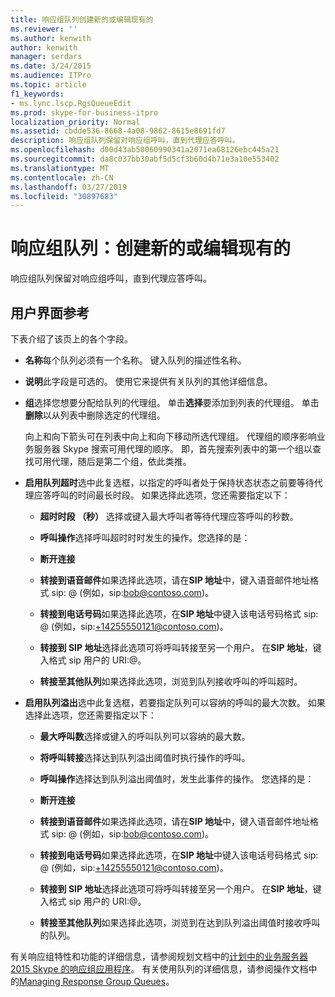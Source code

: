 ```yaml
---
title: 响应组队列创建新的或编辑现有的
ms.reviewer: ''
ms.author: kenwith
author: kenwith
manager: serdars
ms.date: 3/24/2015
ms.audience: ITPro
ms.topic: article
f1_keywords:
- ms.lync.lscp.RgsQueueEdit
ms.prod: skype-for-business-itpro
localization_priority: Normal
ms.assetid: cbdde536-8668-4a08-9862-8615e8691fd7
description: 响应组队列保留对响应组呼叫，直到代理应答呼叫。
ms.openlocfilehash: d00d43ab50060990341a2071ea68126ebc445a21
ms.sourcegitcommit: da8c037bb30abf5d5cf3b60d4b71e3a10e553402
ms.translationtype: MT
ms.contentlocale: zh-CN
ms.lasthandoff: 03/27/2019
ms.locfileid: "30897683"
---
```

# <a name="response-groups-queue-create-new-or-edit-existing"></a>响应组队列：创建新的或编辑现有的

响应组队列保留对响应组呼叫，直到代理应答呼叫。

## <a name="ui-reference"></a>用户界面参考

下表介绍了该页上的各个字段。

- **名称**每个队列必须有一个名称。 键入队列的描述性名称。

- **说明**此字段是可选的。 使用它来提供有关队列的其他详细信息。

- **组**选择您想要分配给队列的代理组。 单击**选择**要添加到列表的代理组。 单击**删除**以从列表中删除选定的代理组。

    向上和向下箭头可在列表中向上和向下移动所选代理组。 代理组的顺序影响业务服务器 Skype 搜索可用代理的顺序。 即，首先搜索列表中的第一个组以查找可用代理，随后是第二个组，依此类推。

- **启用队列超时**选中此复选框，以指定的呼叫者处于保持状态状态之前要等待代理应答呼叫的时间最长时段。 如果选择此选项，您还需要指定以下：

  - **超时时段 （秒）** 选择或键入最大呼叫者等待代理应答呼叫的秒数。

  - **呼叫操作**选择呼叫超时时时发生的操作。您选择的是：

  - **断开连接**

  - **转接到语音邮件**如果选择此选项，请在**SIP 地址**中，键入语音邮件地址格式 sip:<username> @ <domainname> (例如，sip:bob@contoso.com)。

  - **转接到电话号码**如果选择此选项，在**SIP 地址**中键入该电话号码格式 sip:<number> @ <domainname> (例如，sip:+14255550121@contoso.com)。

  - **转接到 SIP 地址**选择此选项可将呼叫转接至另一个用户。 在**SIP 地址**，键入格式 sip 用户的 URI:<username>@<domainname>。

  - **转接至其他队列**如果选择此选项，浏览到队列接收呼叫的呼叫超时。

- **启用队列溢出**选中此复选框，若要指定队列可以容纳的呼叫的最大次数。 如果选择此选项，您还需要指定以下：

  - **最大呼叫数**选择或键入的呼叫队列可以容纳的最大数。

  - **将呼叫转接**选择达到队列溢出阈值时执行操作的呼叫。

  - **呼叫操作**选择达到队列溢出阈值时，发生此事件的操作。 您选择的是：

  - **断开连接**

  - **转接到语音邮件**如果选择此选项，请在**SIP 地址**中，键入语音邮件地址格式 sip:<username> @ <domainname> (例如，sip:bob@contoso.com)。

  - **转接到电话号码**如果选择此选项，在**SIP 地址**中键入该电话号码格式 sip:<number> @ <domainname> (例如，sip:+14255550121@contoso.com)。

  - **转接到 SIP 地址**选择此选项可将呼叫转接至另一个用户。 在**SIP 地址**，键入格式 sip 用户的 URI:<username>@<domainname>。

  - **转接至其他队列**如果选择此选项，浏览到在达到队列溢出阈值时接收呼叫的队列。

有关响应组特性和功能的详细信息，请参阅规划文档中的[计划中的业务服务器 2015 Skype 的响应组应用程序](../../plan-your-deployment/enterprise-voice-solution/response-group.md)。 有关使用队列的详细信息，请参阅操作文档中的[Managing Response Group Queues](https://technet.microsoft.com/library/1e91720c-ab67-4dfb-b30c-0ef2a8012310.aspx)。


